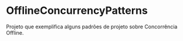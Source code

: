 # OfflineConcurrencyPatterns
Projeto que exemplifica alguns padrões de projeto sobre Concorrência Offline.
